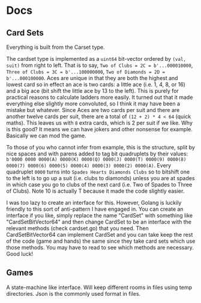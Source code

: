 # Docs

## Card Sets
Everything is built from the Carset type. 

The cardset type is implemented as a `uint64` bit-vector ordered by `(val, suit)` from right to left. That is to say, `Two of Clubs = 2C = b'...000010000`, `Three of Clubs = 3C = b'...100000000`, `Two of Diamonds = 2D = b'...000100000`. Aces are unique in that they are both the highest and lowest card so in effect an ace is two cards: a little ace (i.e. 1, 4, 8, or 16) and a big ace (bit shift the little ace by 13 to the left). This is purely for practical reasons to calculate ladders more easily. It turned out that it made everything else slightly more convoluted, so I think it may have been a mistake but whatever. Since Aces are two cards per suit and there are another twelve cards per suit, there are a total of `(12 + 2) * 4 < 64` (quick maths). This leaves us with `8` extra cards, which is 2 per suit if we like. Why is this good? It means we can have jokers and other nonsense for example. Basically we can mod the game. 

To those of you who cannot infer from example, this is the structure, split by nice spaces and with parens added to tag bit quadruplets by their values: `b'0000 0000 0000(A) 0000(K) 0000(Q) 0000(J) 0000(T) 0000(9) 0000(8) 0000(7) 0000(6) 0000(5) 0000(4) 0000(3) 0000(2) 0000(A)`. Every quadruplet `0000` turns into `Spades Hearts Diamonds Clubs` so to bitshift one to the left is to go up a suit (i.e. clubs to diamonds) unless you are at spades in which case you go to clubs of the next card (i.e. Two of Spades to Three of Clubs). Note 10 is actually T because it made the code slightly easier.


I was too lazy to create an interface for this. However, Golang is luckily friendly to this sort of anti-pattern I have engaged in. You can create an interface if you like, simply replace the name "CardSet" with something like "CardSetBitVector64" and then change CardSet to be an interface with the relevant methods (check cardset.go) that you need. Then CardSetBitVector64 can implement CardSet and you can take keep the rest of the code (game and hands) the same since they take card sets which use those methods. You may have to read to see which methods are necessary. Good luck!

## Games
A state-machine like interface. Will keep different rooms in files using temp directories. Json is the commonly used format in files.